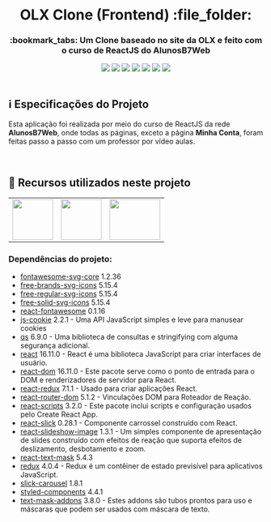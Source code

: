 <h1 align="center">OLX Clone (Frontend) :file_folder:</h1>

<h3 align="center">:bookmark_tabs: Um Clone baseado no site da OLX e feito com o curso de ReactJS do AlunosB7Web</h3>

<div align="center">
 <img src="https://img.shields.io/badge/-ReactJs-61DAFB?logo=react&logoColor=white&style=flat" />
 <img src="https://img.shields.io/badge/JavaScript-F7DF1E?style=&logo=javascript&logoColor=black" />
 <img src="https://img.shields.io/badge/Node.js-43853D?style=&logo=node.js&logoColor=white" />
 <img src="https://img.shields.io/github/license/VitorGeovani/reprography-nodejs">
 <img src="https://img.shields.io/github/repo-size/VitorGeovani/OLX-Clone">
 <img src="https://img.shields.io/github/last-commit/VitorGeovani/OLX-Clone">
 <img src="https://img.shields.io/github/forks/VitorGeovani/OLX-Clone?style=social" />
 </div>
 
 <br>
 
 ## <a name="SobreoProjeto"></a>:information_source: Especificações do Projeto
 Esta aplicação foi realizada por meio do curso de ReactJS da rede <b>AlunosB7Web</b>, onde todas as páginas, exceto a página <b>Minha Conta</b>, foram feitas passo a passo com um professor por vídeo aulas.
 
 <br>

## <a name="RecursosUtilizadosNesteProjeto"></a>📌 Recursos utilizados neste projeto
<table align="center">

  <tr>
    <td valign="top" align="center">
      <a href="https://nodejs.org/en/"><img height="80" width="80" src="https://cdn-icons-png.flaticon.com/512/919/919825.png" style="max-width:100%;"></img></a>
    </td>

   <td valign="top" align="center">
      <a href="https://www.javascript.com"><img height="80" width="80" src="https://www.seekpng.com/png/full/80-803501_javascript-logo-logo-de-java-script-png.png" style="max-width:100%;"></img></a>
      </td>
      
   <td valign="top" align="center">
      <a href="https://pt-br.reactjs.org/"><img height="80" width="100" src="https://cdn.jsdelivr.net/gh/devicons/devicon/icons/react/react-original.svg" style="max-width:100%;"></img></a>
      </td>
    
  </tr>
</table>

### <a name="DependênciasDoProjeto"></a>Dependências do projeto:

* [fontawesome-svg-core](https://snyk.io/advisor/npm-package/@fortawesome/fontawesome-svg-core) 1.2.36
* [free-brands-svg-icons](https://www.npmjs.com/package/@fortawesome/free-brands-svg-icons) 5.15.4
* [free-regular-svg-icons](https://www.npmjs.com/package/@fortawesome/free-regular-svg-icons) 5.15.4
* [free-solid-svg-icons](https://www.npmjs.com/package/@fortawesome/free-solid-svg-icons) 5.15.4
* [react-fontawesome](https://www.npmjs.com/package/@fortawesome/react-fontawesome) 0.1.16
* [js-cookie](https://www.npmjs.com/package/js-cookie) 2.2.1 - Uma API JavaScript simples e leve para manusear cookies
* [qs](https://www.npmjs.com/package/qs) 6.9.0 - Uma biblioteca de consultas e stringifying com alguma segurança adicional.
* [react](https://www.npmjs.com/package/react) 16.11.0 - React é uma biblioteca JavaScript para criar interfaces de usuário.
* [react-dom](https://www.npmjs.com/package/react-dom) 16.11.0 - Este pacote serve como o ponto de entrada para o DOM e renderizadores de servidor para React.
* [react-redux](https://www.npmjs.com/package/react-redux) 7.1.1 - Usado para criar aplicações React.
* [react-router-dom](https://www.npmjs.com/package/react-router-dom/v/5.1.2) 5.1.2 - Vinculações DOM para Roteador de Reação.
* [react-scripts](https://www.npmjs.com/package/react-scripts) 3.2.0 - Este pacote inclui scripts e configuração usados pelo Create React App.
* [react-slick](https://www.npmjs.com/package/react-slick) 0.28.1 - Componente carrossel construído com React.
* [react-slideshow-image](https://www.npmjs.com/package/react-slideshow-image) 1.3.1 - Um simples componente de apresentação de slides construído com efeitos de reação que suporta efeitos de deslizamento, desbotamento e zoom.
* [react-text-mask](https://www.npmjs.com/package/react-text-mask) 5.4.3
* [redux](https://www.npmjs.com/package/redux) 4.0.4 - Redux é um contêiner de estado previsível para aplicativos JavaScript.
* [slick-carousel](https://www.npmjs.com/package/slick-carousel) 1.8.1
* [styled-components](https://www.npmjs.com/package/styled-components) 4.4.1
* [text-mask-addons](https://www.npmjs.com/package/text-mask-addons) 3.8.0 - Estes addons são tubos prontos para uso e máscaras que podem ser usados com máscara de texto.





